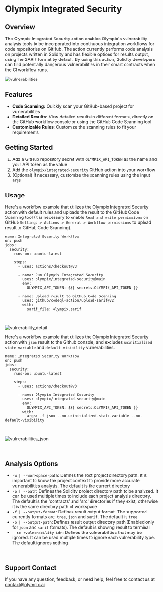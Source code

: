# Olympix Integrated Security

## Overview

The Olympix Integrated Security action enables Olympix's vulnerability analysis tools to be incorporated into continuous integration workflows for code repositories on GitHub. The action currently performs code analysis on projects written in Solidity and has flexible options for results output, using the SARIF format by default. By using this action, Solidity developers can find potentially dangerous vulnerabilities in their smart contracts when the CI workflow runs.


![vulnerabilities](https://github.com/olympix/integrated-security/blob/main/img/vulnerabilities.PNG)


## Features

- **Code Scanning:** Quickly scan your GitHub-based project for vulnerabilities
- **Detailed Results:** View detailed results in different formats, directly on the GitHub workflow console or using the GitHub Code Scanning tool
- **Customizable Rules:** Customize the scanning rules to fit your requirements

## Getting Started

1. Add a GitHub repository secret with `OLYMPIX_API_TOKEN` as the name and your API token as the value
2. Add the `olympix/integrated-security` GitHub action into your workflow
3. (Optional) If necessary, customize the scanning rules using the input `args`

## Usage

Here's a workflow example that utilizes the Olympix Integrated Security action with default rules and uploads the result to the GitHub Code Scanning tool (It is necessary to enable `Read and write permissions` on GitHub `Settings > Actions > General > Workflow permissions` to upload result to GitHub Code Scanning).

```shell
name: Integrated Security Workflow
on: push
jobs:
  security:
    runs-on: ubuntu-latest

    steps:
      - uses: actions/checkout@v3
      
      - name: Run Olympix Integrated Security
        uses: olympix/integrated-security@main
        env:
          OLYMPIX_API_TOKEN: ${{ secrets.OLYMPIX_API_TOKEN }}

      - name: Upload result to GitHub Code Scanning
        uses: github/codeql-action/upload-sarif@v2
        with:
          sarif_file: olympix.sarif
```

<br/>

![vulnerability_detail](https://github.com/olympix/integrated-security/blob/main/img/vulnerability_detail.PNG)

Here's a workflow example that utilizes the Olympix Integrated Security action with `json` result to the Github console, and excludes `uninitialized state variable` and `default visibility` vulnerabilities.

```shell
name: Integrated Security Workflow
on: push
jobs:
  security:
    runs-on: ubuntu-latest
    
    steps:
      - uses: actions/checkout@v3
      
      - name: Olympix Integrated Security
        uses: olympix/integrated-security@main
        env:
          OLYMPIX_API_TOKEN: ${{ secrets.OLYMPIX_API_TOKEN }}
        with:
          args: -f json --no-uninitialized-state-variable --no-default-visibility
```

<br/>

![vulnerabilities_json](https://github.com/olympix/integrated-security/blob/main/img/vulnerability_json_output.PNG)

<br/>

## Analysis Options

- `-w | --workspace-path`: Defines the root project directory path. It is important to know the project context to provide more accurate vulnerabilities analysis. The default is the current directory
- `-p | --path`: Defines the Solidity project directory path to be analyzed. It can be used multiple times to include each project analysis directory. The default is the 'contracts' and 'src' directories if they exist, otherwise it is the same directory path of workspace
- `-f | --output-format`: Defines result output format. The supported currently formats are: `tree`, `json` and `sarif`. The default is `tree`
- `-o | --output-path`: Defines result output directory path (Enabled only for `json` and `sarif` formats). The default is showing result to terminal
- `--no-<vulnerability id>`: Defines the vulnerabilities that may be ignored. It can be used multiple times to ignore each vulnerability type. The default ignores nothing

<br/>

## Support Contact

If you have any question, feedback, or need help, feel free to contact us at contact@olympix.ai
